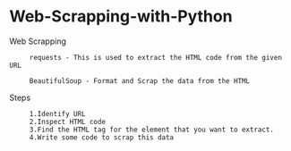# Web-Scrapping-with-Python
Web Scrapping



         requests - This is used to extract the HTML code from the given URL
         
         BeautifulSoup - Format and Scrap the data from the HTML

Steps

         1.Identify URL         
         2.Inspect HTML code        
         3.Find the HTML tag for the element that you want to extract.
         4.Write some code to scrap this data
